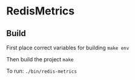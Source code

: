 # RedisMetrics

## Build

First place correct variables for building
`make env`

Then build the project
`make`

To run:
`./bin/redis-metrics`
